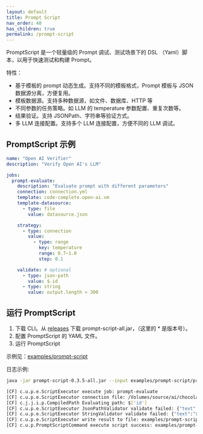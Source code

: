 ```yaml
---
layout: default
title: Prompt Script
nav_order: 40
has_children: true
permalink: /prompt-script
---
```


PromptScript 是一个轻量级的 Prompt 调试、测试场景下的 DSL （Yaml）脚本，以用于快速测试和构建 Prompt。

特性：

- 基于模板的 prompt 动态生成。支持不同的模板格式，Prompt 模板与 JSON 数据源分离，方便复用。
- 模板数据源。支持多种数据源，如文件、数据库、HTTP 等
- 不同参数的任务策略。如 LLM 的 temperature 参数配置、重复次数等。
- 结果验证。支持 JSONPath、字符串等验证方式。
- 多 LLM 连接配置。支持多个 LLM 连接配置，方便不同的 LLM 调试。

## PromptScript 示例

```yml
name: "Open AI Verifier"
description: "Verify Open AI's LLM"

jobs:
  prompt-evaluate:
    description: "Evaluate prompt with different parameters"
    connection: connection.yml
    template: code-complete.open-ai.vm
    template-datasource:
      - type: file
        value: datasource.json

    strategy:
      - type: connection
        value:
          - type: range
            key: temperature
            range: 0.7~1.0
            step: 0.1

    validate: # optional
      - type: json-path
        value: $.id
      - type: string
        value: output.length > 300
```

## 运行 PromptScript

1. 下载 CLI。从 [releases](https://github.com/unit-mesh/chocolate-factory/releases) 下载 prompt-script-all.jar，（这里的 * 是版本号）。
2. 配置 PromptScript 的 YAML 文件。
3. 运行 PromptScript

示例见：[examples/prompt-script](https://github.com/unit-mesh/chocolate-factory/tree/master/examples/promptscript)

日志示例:

```bash
java -jar prompt-script-0.3.5-all.jar --input examples/prompt-script/prompt.unit-mesh.yml

[CF] c.u.p.e.ScriptExecutor execute job: prompt-evaluate
[CF] c.u.p.e.ScriptExecutor connection file: /Volumes/source/ai/chocolate-factory/examples/prompt-script/openai-connection.yml
[CF] c.j.j.i.p.CompiledPath Evaluating path: $['id']
[CF] c.u.p.e.ScriptExecutor JsonPathValidator validate failed: {"text":"目前最流行的前端框架有React、Angular和Vue.js"}
[CF] c.u.p.e.ScriptExecutor StringValidator validate failed: {"text":"目前最流行的前端框架有React、Angular和Vue.js"}
[CF] c.u.p.e.ScriptExecutor write result to file: examples/prompt-script/prompt-evaluate-2023-10-01T12-34-42.269901.txt
[CF] c.u.p.PromptScriptCommand execute script success: examples/prompt-script/prompt.unit-mesh.yml
```

